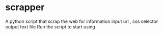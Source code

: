 # scrapper
A python script that scrap the web for information
input url , css selector
output text file
Run the script to start using
